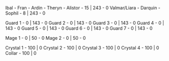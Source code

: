 Ibal - 
Fran - 
Ardin - 
Theryn - 
Alistor - 15 | 243 - 0
Valmar/Liara - 
Darquin - 
Sophil - 8 | 243 - 0

Guard 1 - 0 | 143 - 0
Guard 2 - 0 | 143 - 0
Guard 3 - 0 | 143 - 0
Guard 4 - 0 | 143 - 0
Guard 5 - 0 | 143 - 0
Guard 6 - 0 | 143 - 0
Guard 7 - 0 | 143 - 0

Mage 1 - 0 | 50 - 0
Mage 2 - 0 | 50 - 0

Crystal 1 - 100 | 0
Crystal 2 - 100 | 0
Crystal 3 - 100 | 0
Crystal 4 - 100 | 0
Collar - 100 | 0
